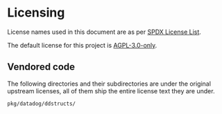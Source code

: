 # Licensing

License names used in this document are as per [SPDX License List](https://spdx.org/licenses/).

The default license for this project is [AGPL-3.0-only](LICENSE).

## Vendored code

The following directories and their subdirectories are under the original upstream licenses, all of them ship the entire license text they are under.

```
pkg/datadog/ddstructs/
```
